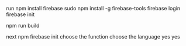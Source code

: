 run
npm install firebase
sudo npm install -g firebase-tools
firebase login
firebase init
<!-- choose the hosting: Config -->
<!-- use Existing project -->
<!-- choose the project -->
<!-- where it says public change to 'build' -->
<!-- single page application 'yes' -->
npm run build

next
npm firebase init
choose the function
choose the language
yes
yes
